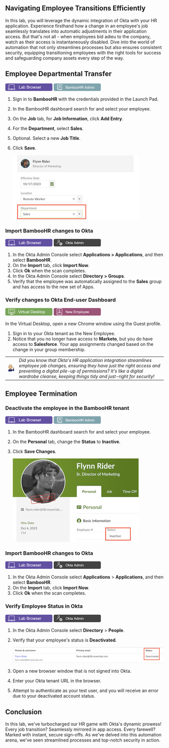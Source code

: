 ## Navigating Employee Transitions Efficiently

In this lab, you will leverage the dynamic integration of Okta with your HR application. Experience firsthand how a change in an employee's job seamlessly translates into automatic adjustments in their application access. But that's not all - when employees bid adieu to the company, watch as their access is instantaneously disabled. Dive into the world of automation that not only streamlines processes but also ensures consistent security, equipping transitioning employees with the right tools for success and safeguarding company assets every step of the way.

## Employee Departmental Transfer
![contexttag](images/context-lab.png) ![contexttag](images/persona-bamboo.png)

1. Sign in to **BambooHR** with the credentials provided in the Launch Pad.
1. In the BambooHR dashboard search for and select your employee.
1. On the **Job** tab, for **Job Information**, click **Add Entry**.
1. For the **Department**, select **Sales**.
1. Optional. Select a new **Job Title**.
1. Click **Save**.

    ![alt_text](images/011/flynn_rider_sales_400.png "Flynn Rider - Sales")

### Import BambooHR changes to Okta
![contexttag](images/context-lab.png) ![contexttag](images/persona-okta-admin.png)

1. In the Okta Admin Console select **Applications > Applications**, and then select **BambooHR**.
1. On the **Import** tab, click **Import Now**.
1. Click **Ok** when the scan completes.
1. In the Okta Admin Console select **Directory > Groups**.
1. Verify that the employee was automatically assigned to the **Sales** group and has access to the new set of Apps.

### Verify changes to Okta End-user Dashboard
![contexttag](images/context-virtual.png) ![contexttag](images/persona-newemployee.png)

In the Virtual Desktop, open a new Chrome window using the Guest profile.

1. Sign in to your Okta tenant as the New Employee.
4. Notice that you no longer have access to **Marketo**, but you do have access to **Salesforce**. Your app assignments changed based on the change in your group membership.

|||
   |:-----|:-----|
   |![Alt text](images/011/marc_r74_100.png "Marc says...")|*Did you know that Okta's HR application integration streamlines employee job changes, ensuring they have just the right access and preventing a digital pile-up of permissions? It's like a digital wardrobe cleanse, keeping things tidy and just-right for security!*|

## Employee Termination

### Deactivate the employee in the BambooHR tenant
![contexttag](images/context-lab.png) ![contexttag](images/persona-bamboo.png)

1. In the BambooHR dashboard search for and select your employee.
1. On the **Personal** tab, change the **Status** to **Inactive**.
1. Click **Save Changes**.

    ![alt_text](images/011/flynn_rider_inactive_400.png "flynn - inactive")

### Import BambooHR changes to Okta
![contexttag](images/context-lab.png) ![contexttag](images/persona-okta-admin.png)

1. In the Okta Admin Console select **Applications** > **Applications**, and then select **BambooHR**.
1. On the **Import** tab, click **Import Now**.
1. Click **Ok** when the scan completes.

### Verify Employee Status in Okta
![contexttag](images/context-lab.png) ![contexttag](images/persona-okta-admin.png)

1. In the Okta Admin Console select  **Directory** > **People**.
1. Verify that your employee's status is **Deactivated**.

    ![alt_text](images/011/flynn_rider_deactivated_okta_600.png "flynn - deactivated")

1. Open a new browser window that is not signed into Okta.
1. Enter your Okta tenant URL in the browser.
1. Attempt to authenticate as your test user, and you will receive an error due to your deactivated account status.

## Conclusion

In this lab, we've turbocharged our HR game with Okta's dynamic prowess! Every job transition? Seamlessly mirrored in app access. Every farewell? Marked with instant, secure sign-offs. As we've delved into this automation arena, we've seen streamlined processes and top-notch security in action.
